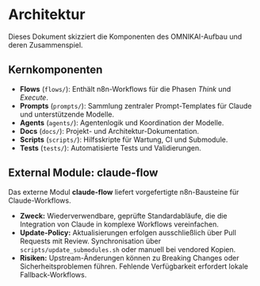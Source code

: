 # Architektur

Dieses Dokument skizziert die Komponenten des OMNIKAI-Aufbau und deren Zusammenspiel.

## Kernkomponenten

- **Flows** (`flows/`): Enthält n8n-Workflows für die Phasen *Think* und *Execute*.
- **Prompts** (`prompts/`): Sammlung zentraler Prompt-Templates für Claude und unterstützende Modelle.
- **Agents** (`agents/`): Agentenlogik und Koordination der Modelle.
- **Docs** (`docs/`): Projekt- und Architektur-Dokumentation.
- **Scripts** (`scripts/`): Hilfsskripte für Wartung, CI und Submodule.
- **Tests** (`tests/`): Automatisierte Tests und Validierungen.

## External Module: claude-flow

Das externe Modul **claude-flow** liefert vorgefertigte n8n-Bausteine für Claude-Workflows.

- **Zweck:** Wiederverwendbare, geprüfte Standardabläufe, die die Integration von Claude in komplexe Workflows vereinfachen.
- **Update-Policy:** Aktualisierungen erfolgen ausschließlich über Pull Requests mit Review. Synchronisation über `scripts/update_submodules.sh` oder manuell bei vendored Kopien.
- **Risiken:** Upstream-Änderungen können zu Breaking Changes oder Sicherheitsproblemen führen. Fehlende Verfügbarkeit erfordert lokale Fallback-Workflows.

